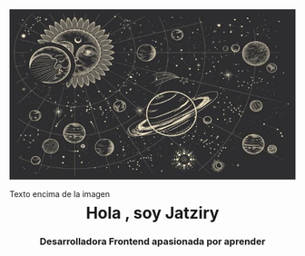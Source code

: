 <div style="position: relative;">
  <img src="images/si.jpg" alt="Descripción de la imagen" width="700" height="300">
  <p style="position: absolute; top: 25; left: 25;">Texto encima de la imagen</p>
</div>
<h1 align="center">Hola , soy Jatziry</h1>
<h3 align="center">Desarrolladora Frontend apasionada por aprender</h3>



